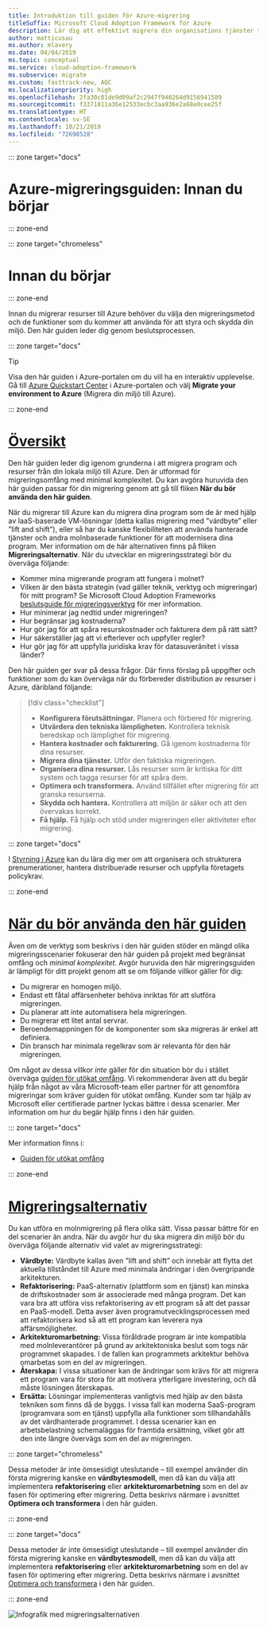 ```yaml
---
title: Introduktion till guiden för Azure-migrering
titleSuffix: Microsoft Cloud Adoption Framework for Azure
description: Lär dig att effektivt migrera din organisations tjänster till Azure med stegvis vägledning.
author: matticusau
ms.author: mlavery
ms.date: 04/04/2019
ms.topic: conceptual
ms.service: cloud-adoption-framework
ms.subservice: migrate
ms.custom: fasttrack-new, AQC
ms.localizationpriority: high
ms.openlocfilehash: 2fa30c01de9d09af2c2947f940264d9156941589
ms.sourcegitcommit: f3371811a36e12533ecbc3aa936e2a68e0cee25f
ms.translationtype: HT
ms.contentlocale: sv-SE
ms.lasthandoff: 10/21/2019
ms.locfileid: "72698528"
---
```

::: zone target="docs"

# <a name="azure-migration-guide-before-you-start"></a>Azure-migreringsguiden: Innan du börjar

::: zone-end

::: zone target="chromeless"

# <a name="before-you-start"></a>Innan du börjar

::: zone-end

Innan du migrerar resurser till Azure behöver du välja den migreringsmetod och de funktioner som du kommer att använda för att styra och skydda din miljö. Den här guiden leder dig genom beslutsprocessen.

::: zone target="docs"

> [!TIP]
> Visa den här guiden i Azure-portalen om du vill ha en interaktiv upplevelse. Gå till [Azure Quickstart Center](https://portal.azure.com/?feature.quickstart=true#blade/Microsoft_Azure_Resources/QuickstartCenterBlade) i Azure-portalen och välj **Migrate your environment to Azure** (Migrera din miljö till Azure).

::: zone-end

# <a name="overviewtaboverview"></a>[Översikt](#tab/Overview)

Den här guiden leder dig igenom grunderna i att migrera program och resurser från din lokala miljö till Azure. Den är utformad för migreringsomfång med minimal komplexitet. Du kan avgöra huruvida den här guiden passar för din migrering genom att gå till fliken **När du bör använda den här guiden**.

När du migrerar till Azure kan du migrera dina program som de är med hjälp av IaaS-baserade VM-lösningar (detta kallas migrering med ”värdbyte” eller ”lift and shift”), eller så har du kanske flexibiliteten att använda hanterade tjänster och andra molnbaserade funktioner för att modernisera dina program. Mer information om de här alternativen finns på fliken **Migreringsalternativ**. När du utvecklar en migreringsstrategi bör du överväga följande:

- Kommer mina migrerande program att fungera i molnet?
- Vilken är den bästa strategin (vad gäller teknik, verktyg och migreringar) för mitt program? Se Microsoft Cloud Adoption Frameworks [beslutsguide för migreringsverktyg](../../decision-guides/migrate-decision-guide/index.md) för mer information.
- Hur minimerar jag nedtid under migreringen?
- Hur begränsar jag kostnaderna?
- Hur gör jag för att spåra resurskostnader och fakturera dem på rätt sätt?
- Hur säkerställer jag att vi efterlever och uppfyller regler?
- Hur gör jag för att uppfylla juridiska krav för datasuveränitet i vissa länder?

Den här guiden ger svar på dessa frågor. Där finns förslag på uppgifter och funktioner som du kan överväga när du förbereder distribution av resurser i Azure, däribland följande:

> [!div class="checklist"]
>
> - **Konfigurera förutsättningar.** Planera och förbered för migrering.
> - **Utvärdera den tekniska lämpligheten.** Kontrollera teknisk beredskap och lämplighet för migrering.
> - **Hantera kostnader och fakturering.** Gå igenom kostnaderna för dina resurser.
> - **Migrera dina tjänster.** Utför den faktiska migreringen.
> - **Organisera dina resurser.** Lås resurser som är kritiska för ditt system och tagga resurser för att spåra dem.
> - **Optimera och transformera.** Använd tillfället efter migrering för att granska resurserna.
> - **Skydda och hantera.** Kontrollera att miljön är säker och att den övervakas korrekt.
> - **Få hjälp.** Få hjälp och stöd under migreringen eller aktiviteter efter migrering.

::: zone target="docs"

I [Styrning i Azure](https://docs.microsoft.com/azure/security/governance-in-azure) kan du lära dig mer om att organisera och strukturera prenumerationer, hantera distribuerade resurser och uppfylla företagets policykrav.

::: zone-end

# <a name="when-to-use-this-guidetabwhentousethisguide"></a>[När du bör använda den här guiden](#tab/WhenToUseThisGuide)

Även om de verktyg som beskrivs i den här guiden stöder en mängd olika migreringsscenarier fokuserar den här guiden på projekt med begränsat omfång och _minimal komplexitet_. Avgör huruvida den här migreringsguiden är lämpligt för ditt projekt genom att se om följande villkor gäller för dig:

- Du migrerar en homogen miljö.
- Endast ett fåtal affärsenheter behöva inriktas för att slutföra migreringen.
- Du planerar att inte automatisera hela migreringen.
- Du migrerar ett litet antal servrar.
- Beroendemappningen för de komponenter som ska migreras är enkel att definiera.
- Din bransch har minimala regelkrav som är relevanta för den här migreringen.

Om något av dessa villkor _inte_ gäller för din situation bör du i stället överväga [guiden för utökat omfång](../expanded-scope/index.md). Vi rekommenderar även att du begär hjälp från något av våra Microsoft-team eller partner för att genomföra migreringar som kräver guiden för utökat omfång. Kunder som tar hjälp av Microsoft eller certifierade partner lyckas bättre i dessa scenarier. Mer information om hur du begär hjälp finns i den här guiden.

<!-- markdownlint-enable MD033 -->

::: zone target="docs"

Mer information finns i:

- [Guiden för utökat omfång](../expanded-scope/index.md)

::: zone-end

# <a name="migration-optionstabmigrationoptions"></a>[Migreringsalternativ](#tab/MigrationOptions)

Du kan utföra en molnmigrering på flera olika sätt. Vissa passar bättre för en del scenarier än andra. När du avgör hur du ska migrera din miljö bör du överväga följande alternativ vid valet av migreringsstrategi:

- **Värdbyte:** Värdbyte kallas även ”lift and shift” och innebär att flytta det aktuella tillståndet till Azure med minimala ändringar i den övergripande arkitekturen.
- **Refaktorisering:** PaaS-alternativ (plattform som en tjänst) kan minska de driftskostnader som är associerade med många program. Det kan vara bra att utföra viss refaktorisering av ett program så att det passar en PaaS-modell. Detta avser även programutvecklingsprocessen med att refaktorisera kod så att ett program kan leverera nya affärsmöjligheter.
- **Arkitekturomarbetning:** Vissa föråldrade program är inte kompatibla med molnleverantörer på grund av arkitektoniska beslut som togs när programmet skapades. I de fallen kan programmets arkitektur behöva omarbetas som en del av migreringen.
- **Återskapa:** I vissa situationer kan de ändringar som krävs för att migrera ett program vara för stora för att motivera ytterligare investering, och då måste lösningen återskapas.
- **Ersätta:** Lösningar implementeras vanligtvis med hjälp av den bästa tekniken som finns då de byggs. I vissa fall kan moderna SaaS-program (programvara som en tjänst) uppfylla alla funktioner som tillhandahålls av det värdhanterade programmet. I dessa scenarier kan en arbetsbelastning schemaläggas för framtida ersättning, vilket gör att den inte längre övervägs som en del av migreringen.

::: zone target="chromeless"

Dessa metoder är inte ömsesidigt uteslutande – till exempel använder din första migrering kanske en **värdbytesmodell**, men då kan du välja att implementera **refaktorisering** eller **arkitekturomarbetning** som en del av fasen för optimering efter migrering. Detta beskrivs närmare i avsnittet **Optimera och transformera** i den här guiden.

::: zone-end

::: zone target="docs"

Dessa metoder är inte ömsesidigt uteslutande – till exempel använder din första migrering kanske en **värdbytesmodell**, men då kan du välja att implementera **refaktorisering** eller **arkitekturomarbetning** som en del av fasen för optimering efter migrering. Detta beskrivs närmare i avsnittet [Optimera och transformera](./optimize-and-transform.md) i den här guiden.

::: zone-end

![Infografik med migreringsalternativen](../../_images/migrate/migration-options.png)
